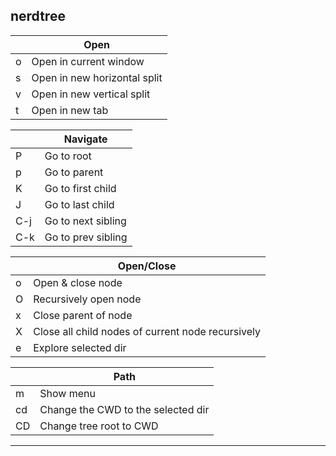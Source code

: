 nerdtree
-------

|   | **Open**                     |
|---|------------------------------|
| o | Open in current window       |
| s | Open in new horizontal split |
| v | Open in new vertical split   |
| t | Open in new tab              |

|       | **Navigate**       |
|-------|--------------------|
| P     | Go to root         |
| p     | Go to parent       |
| K     | Go to first child  |
| J     | Go to last child   |
| C-j | Go to next sibling |
| C-k | Go to prev sibling |

|   | **Open/Close**                                    |
|---|---------------------------------------------------|
| o | Open & close node                                 |
| O | Recursively open node                             |
| x | Close parent of node                              |
| X | Close all child nodes of current node recursively |
| e | Explore selected dir                              |

|    | **Path**                           |
|----|------------------------------------|
| m  | Show menu                          |
| cd | Change the CWD to the selected dir |
| CD | Change tree root to CWD            |

***
